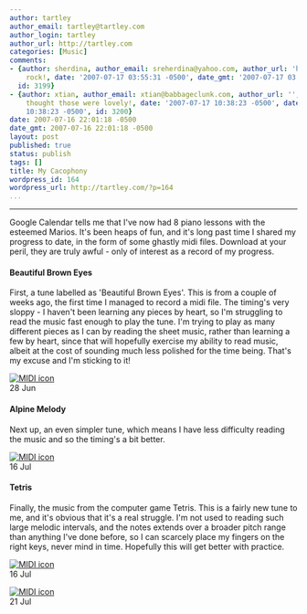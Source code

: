 ```yaml
---
author: tartley
author_email: tartley@tartley.com
author_login: tartley
author_url: http://tartley.com
categories: [Music]
comments:
- {author: sherdina, author_email: sreherdina@yahoo.com, author_url: 'http://', content: You
    rock!, date: '2007-07-17 03:55:31 -0500', date_gmt: '2007-07-17 03:55:31 -0500',
  id: 3199}
- {author: xtian, author_email: xtian@babbageclunk.com, author_url: '', content: I
    thought those were lovely!, date: '2007-07-17 10:38:23 -0500', date_gmt: '2007-07-17
    10:38:23 -0500', id: 3200}
date: 2007-07-16 22:01:18 -0500
date_gmt: 2007-07-16 22:01:18 -0500
layout: post
published: true
status: publish
tags: []
title: My Cacophony
wordpress_id: 164
wordpress_url: http://tartley.com/?p=164
...
```

---

Google Calendar tells me that I've now had 8 piano lessons with the
esteemed Marios. It's been heaps of fun, and it's long past time I
shared my progress to date, in the form of some ghastly midi files.
Download at your peril, they are truly awful - only of interest as a
record of my progress.

#### Beautiful Brown Eyes

First, a tune labelled as 'Beautiful Brown Eyes'. This is from a couple
of weeks ago, the first time I managed to record a midi file. The
timing's very sloppy - I haven't been learning any pieces by heart, so
I'm struggling to read the music fast enough to play the tune. I'm
trying to play as many different pieces as I can by reading the sheet
music, rather than learning a few by heart, since that will hopefully
exercise my ability to read music, albeit at the cost of sounding much
less polished for the time being. That's my excuse and I'm sticking to
it!

<div class="floatleft">

[![MIDI
icon](http://tartley.com/wp-content/uploads/2007/07/midifile.jpg)](http://tartley.com/wp-content/uploads/2007/07/07-06-28-beautiful-brown-eyes.mid "Beautiful Brown Eyes, 2007-06-28")\
28 Jun

</div>

#### Alpine Melody

Next up, an even simpler tune, which means I have less difficulty
reading the music and so the timing's a bit better.

<div class="floatleft">

[![MIDI
icon](http://tartley.com/wp-content/uploads/2007/07/midifile.jpg)](http://tartley.com/wp-content/uploads/2007/07/07-07-16-alpine-melody.mid "Alpine Melody, 2007-07-16")\
16 Jul

</div>

#### Tetris

Finally, the music from the computer game Tetris. This is a fairly new
tune to me, and it's obvious that it's a real struggle. I'm not used to
reading such large melodic intervals, and the notes extends over a
broader pitch range than anything I've done before, so I can scarcely
place my fingers on the right keys, never mind in time. Hopefully this
will get better with practice.

<div class="floatleft">

[![MIDI
icon](http://tartley.com/wp-content/uploads/2007/07/midifile.jpg)](http://tartley.com/wp-content/uploads/2007/07/07-07-16-tetris-terrible-struggle.mid "Tetris, 2007-07-16")\
16 Jul

</div>

<div class="floatleft">

[![MIDI
icon](http://tartley.com/wp-content/uploads/2007/07/midifile.jpg)](http://tartley.com/wp-content/uploads/2007/07/tetris-07-07-21-better.mid "Tetris, 2007-07-21")\
21 Jul

</div>

<div style="clear:both;">

</div>
